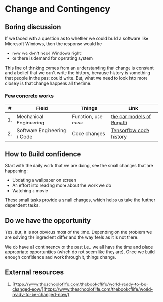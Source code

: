 # Change and Contingency

## Boring discussion

If we faced with a question as to whether we could build a software like Microsoft Windows, then the response would be

* now we don't need Windows right!&#x20;
* or there is demand for operating system

This line of thinking comes from an understanding that change is constant and a belief that we can't write the history, because history is something that people in the past could write. But, what we need to look into more closely is that change happens all the time.

### Few concrete works

| #  | Field                       | Things             | Link                                                                               |
| -- | --------------------------- | ------------------ | ---------------------------------------------------------------------------------- |
| 1. | Mechanical Engineering      | Function, use case | [the car models of Bugatti](https://www.bugatti.com/models/chiron-models/)         |
| 2. | Software Engineering / Code | Code changes       | [Tensorflow code history](https://github.com/tensorflow/tensorflow/commits/master) |


## How to Build confidence

Start with the daily work that we are doing, see the small changes that are happening:

* Updating a wallpaper on screen
* An effort into reading more about the work we do
* Watching a movie

These small tasks provide a small changes, which helps us take the further dependent tasks.

## Do we have the opportunity

Yes. But, it is not obvious most of the time. Depending on the problem we are solving the ingredient differ and the way feels as it is not there.

We do have all contingency of the past i.e., we all have the time and place appropriate opportunities (which do not seem like they are). Once we build enough confidence and work through it, things change.

## External resources

1. [https://www.theschooloflife.com/thebookoflife/world-ready-to-be-changed-now/](https://www.theschooloflife.com/thebookoflife/world-ready-to-be-changed-now/)

